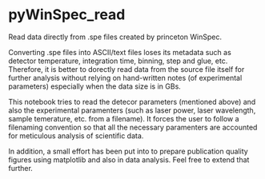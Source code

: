 # pyWinSpec_read
Read data directly from .spe files created by princeton WinSpec.

Converting .spe files into ASCII/text files loses its metadata such as detector temperature, integration time, binning, step and glue, etc. Therefore, it is better to dorectly read data from the source file itself for further analysis without relying on hand-written notes (of experimental parameters) especially when the data size is in GBs.

This notebook tries to read the detecor parameters (mentioned above) and also the experimental paramenters (such as laser power, laser wavelength, sample temerature, etc. from a filename). It forces the user to follow a filenaming convention so that all the necessary paramenters are accounted for meticulous analysis of scientific data.

In addition, a small effort has been put into to prepare publication quality figures using matplotlib and also in data analysis. Feel free to extend that further.
